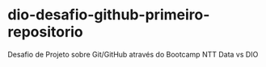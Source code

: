 # dio-desafio-github-primeiro-repositorio
Desafio de Projeto sobre Git/GitHub através do Bootcamp NTT Data vs DIO

